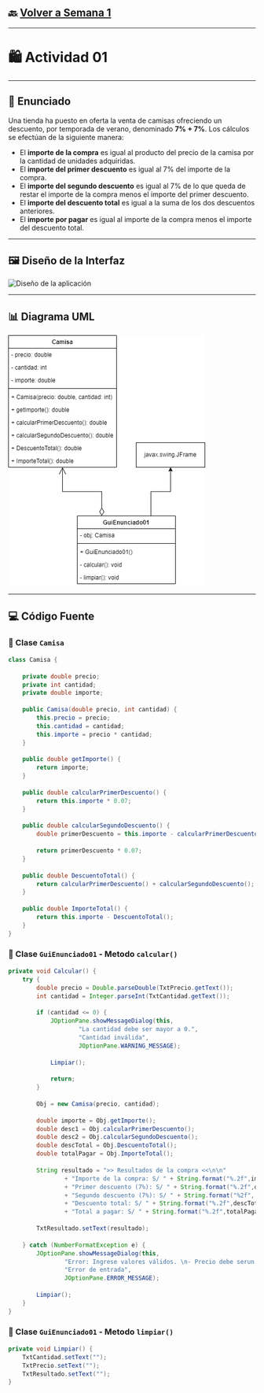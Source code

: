 ## 🔙 [Volver a Semana 1](../)

---

# 🛍️ Actividad 01

---

## 📄 Enunciado

Una tienda ha puesto en oferta la venta de camisas ofreciendo un descuento, por temporada de verano, denominado **7% + 7%**. Los cálculos se efectúan de la siguiente manera:

- El **importe de la compra** es igual al producto del precio de la camisa por la cantidad de unidades adquiridas.
- El **importe del primer descuento** es igual al 7% del importe de la compra.
- El **importe del segundo descuento** es igual al 7% de lo que queda de restar el importe de la compra menos el importe del primer descuento.
- El **importe del descuento total** es igual a la suma de los dos descuentos anteriores.
- El **importe por pagar** es igual al importe de la compra menos el importe del descuento total.

---

## 🖼️ Diseño de la Interfaz

![Diseño de la aplicación](./Diseño-GuiEnunciado01.png)

---

## 📊 Diagrama UML

![Diagrama UML de Clases](./UML-GuiEnunciado01.png)

---

## 💻 Código Fuente

### 🔹 Clase `Camisa`

```java
class Camisa {

    private double precio;
    private int cantidad;
    private double importe;

    public Camisa(double precio, int cantidad) {
        this.precio = precio;
        this.cantidad = cantidad;
        this.importe = precio * cantidad;
    }

    public double getImporte() {
        return importe;
    }

    public double calcularPrimerDescuento() {
        return this.importe * 0.07;
    }

    public double calcularSegundoDescuento() {
        double primerDescuento = this.importe - calcularPrimerDescuento();

        return primerDescuento * 0.07;
    }

    public double DescuentoTotal() {
        return calcularPrimerDescuento() + calcularSegundoDescuento();
    }

    public double ImporteTotal() {
        return this.importe - DescuentoTotal();
    }
}
```

### 🔹 Clase `GuiEnunciado01` - Metodo `calcular()`

```java
private void Calcular() {
    try {
        double precio = Double.parseDouble(TxtPrecio.getText());
        int cantidad = Integer.parseInt(TxtCantidad.getText());

        if (cantidad <= 0) {
            JOptionPane.showMessageDialog(this,
                    "La cantidad debe ser mayor a 0.",
                    "Cantidad inválida",
                    JOptionPane.WARNING_MESSAGE);

            Limpiar();

            return;
        }

        Obj = new Camisa(precio, cantidad);

        double importe = Obj.getImporte();
        double desc1 = Obj.calcularPrimerDescuento();
        double desc2 = Obj.calcularSegundoDescuento();
        double descTotal = Obj.DescuentoTotal();
        double totalPagar = Obj.ImporteTotal();

        String resultado = ">> Resultados de la compra <<\n\n"
                + "Importe de la compra: S/ " + String.format("%.2f",importe) + "\n"
                + "Primer descuento (7%): S/ " + String.format("%.2f",desc1) + "\n"
                + "Segundo descuento (7%): S/ " + String.format("%2f", desc2) + "\n"
                + "Descuento total: S/ " + String.format("%.2f",descTotal) + "\n"
                + "Total a pagar: S/ " + String.format("%.2f",totalPagar);

        TxtResultado.setText(resultado);

    } catch (NumberFormatException e) {
        JOptionPane.showMessageDialog(this,
                "Error: Ingrese valores válidos. \n- Precio debe serun número decimal.\n- Cantidad debe ser un númeroentero.",
                "Error de entrada",
                JOptionPane.ERROR_MESSAGE);

        Limpiar();
    }
}
```

### 🔹 Clase `GuiEnunciado01` - Metodo `limpiar()`

```java
private void Limpiar() {
    TxtCantidad.setText("");
    TxtPrecio.setText("");
    TxtResultado.setText("");
}
```
